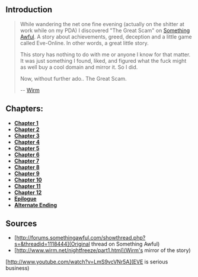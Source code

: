 ## Introduction

> While wandering the net one fine evening (actually on the shitter at work  while on my PDA) I discovered "The Great Scam" on [Something Awful](/places/something-awful). A story about achievements, greed, deception and a little game called Eve-Online. In other words, a great little story.
> 
> This story has nothing to do with me or anyone I know for that matter. It was just something I found, liked, and figured what the fuck might as well buy a cool domain and mirror it. So I did.
>
> Now, without further ado.. The Great Scam.
> 
> -- [Wirm](http://www.wirm.net/nightfreeze)

## Chapters:
* **[Chapter 1](the-great-scam/1)**
* **[Chapter 2](the-great-scam/2)**
* **[Chapter 3](the-great-scam/3)**
* **[Chapter 4](the-great-scam/4)**
* **[Chapter 5](the-great-scam/5)**
* **[Chapter 6](the-great-scam/6)**
* **[Chapter 7](the-great-scam/7)**
* **[Chapter 8](the-great-scam/8)**
* **[Chapter 9](the-great-scam/9)**
* **[Chapter 10](the-great-scam/10)**
* **[Chapter 11](the-great-scam/11)**
* **[Chapter 12](the-great-scam/12)**
* **[Epilogue](the-great-scam/epilogue)**
* **[Alternate Ending](the-great-scam/alternate-ending)**


## Sources

* [http://forums.somethingawful.com/showthread.php?s=&threadid=1118444](Original thread on Something Awful)
* [http://www.wirm.net/nightfreeze/part1.html](Wirm's mirror of the story)

[http://www.youtube.com/watch?v=LmS9vcVNr5A](EVE is serious business)